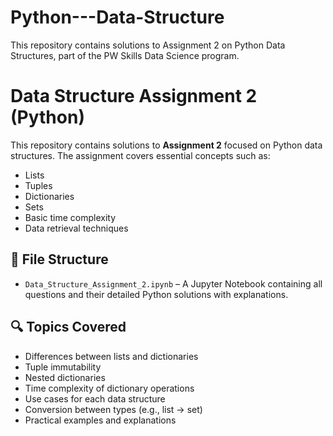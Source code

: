 # Python---Data-Structure
This repository contains solutions to Assignment 2 on Python Data Structures, part of the PW Skills Data Science program.
# Data Structure Assignment 2 (Python)

This repository contains solutions to **Assignment 2** focused on Python data structures. The assignment covers essential concepts such as:

- Lists
- Tuples
- Dictionaries
- Sets
- Basic time complexity
- Data retrieval techniques

## 📁 File Structure

- `Data_Structure_Assignment_2.ipynb` – A Jupyter Notebook containing all questions and their detailed Python solutions with explanations.

## 🔍 Topics Covered

- Differences between lists and dictionaries
- Tuple immutability
- Nested dictionaries
- Time complexity of dictionary operations
- Use cases for each data structure
- Conversion between types (e.g., list → set)
- Practical examples and explanations

